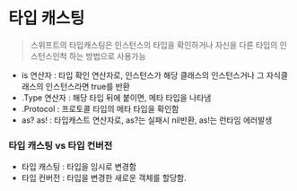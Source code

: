 # 타입 캐스팅

> 스위프트의 타입캐스팅은 인스턴스의 타입을 확인하거나 자신을 다른 타입의 인스턴스인척 하는 방법으로 사용가능

- is 연산자 : 타입 확인 연산자로, 인스턴스가 해당 클래스의 인스턴스거나 그 자식클래스의 인스턴스라면 true를 반환
- .Type 연산자 : 해당 타입 뒤에 붙이면, 메타 타입을 나타냄
- .Protocol : 프로토콜 타입의 메타 타입을 확인함
- as? as! : 타입캐스트 연산자로, as?는 실패시 nil반환, as!는 런타임 에러발생

### 타입 캐스팅 vs 타입 컨버전

- 타입 캐스팅 : 타입을 임시로 변경함
- 타입 컨버전 : 타입을 변경한 새로운 객체를 할당함.